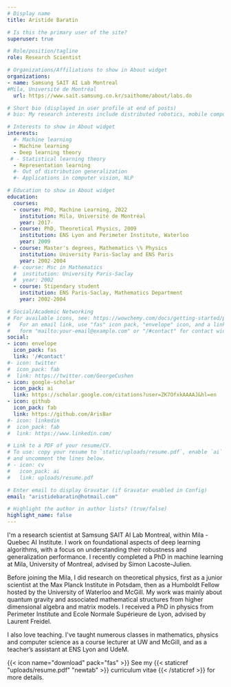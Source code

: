 ```yaml
---
# Display name
title: Aristide Baratin

# Is this the primary user of the site?
superuser: true

# Role/position/tagline
role: Research Scientist

# Organizations/Affiliations to show in About widget
organizations:
- name: Samsung SAIT AI Lab Montreal 
#Mila, Université de Montréal
  url: https://www.sait.samsung.co.kr/saithome/about/labs.do

# Short bio (displayed in user profile at end of posts)
# bio: My research interests include distributed robotics, mobile computing and programmable matter.

# Interests to show in About widget
interests:
  #- Machine learning 
  - Machine learning
  - Deep learning theory
 # - Statistical learning theory
  - Representation learning 
  #- Out of distribution generalization
  #- Applications in computer vision, NLP

# Education to show in About widget
education:
  courses:
  - course: PhD, Machine Learning, 2022
    institution: Mila, Université de Montréal
    year: 2017-
  - course: PhD, Theoretical Physics, 2009
    institution: ENS Lyon and Perimeter Institute, Waterloo
    year: 2009
  - course: Master's degrees, Mathematics \% Physics  
    institution: University Paris-Saclay and ENS Paris 
    year: 2002-2004
  #- course: Msc in Mathematics 
  #  institution: University Paris-Saclay 
  #  year: 2002
  - course: Stipendary student
    institution: ENS Paris-Saclay, Mathematics Department
    year: 2002-2004

# Social/Academic Networking
# For available icons, see: https://wowchemy.com/docs/getting-started/page-builder/#icons
#   For an email link, use "fas" icon pack, "envelope" icon, and a link in the
#   form "mailto:your-email@example.com" or "/#contact" for contact widget.
social:
- icon: envelope
  icon_pack: fas
  link: '/#contact'
#- icon: twitter
#  icon_pack: fab
#  link: https://twitter.com/GeorgeCushen
- icon: google-scholar  
  icon_pack: ai
  link: https://scholar.google.com/citations?user=ZK7OfxkAAAAJ&hl=en
- icon: github
  icon_pack: fab
  link: https://github.com/ArisBar
#- icon: linkedin
#  icon_pack: fab
#  link: https://www.linkedin.com/

# Link to a PDF of your resume/CV.
# To use: copy your resume to `static/uploads/resume.pdf`, enable `ai` icons in `params.toml`, 
# and uncomment the lines below.
# - icon: cv
#   icon_pack: ai
#   link: uploads/resume.pdf

# Enter email to display Gravatar (if Gravatar enabled in Config)
email: "aristidebaratin@hotmail.com"

# Highlight the author in author lists? (true/false)
highlight_name: false
---
```


 I'm  a research scientist at Samsung SAIT AI Lab Montreal, within Mila - Quebec AI Institute. I work on foundational aspects of deep learning algorithms, with a focus on understanding their robustness and generalization performance. I recently completed a PhD in machine learning at Mila, University of Montreal, advised by Simon Lacoste-Julien. 

Before joining the Mila,  I did  research on theoretical physics, first as a junior scientist at the Max Planck Institute in Potsdam, then as a Humboldt Fellow hosted by the University of Waterloo and McGill. My work was mainly about quantum gravity and associated mathematical structures from higher dimensional algebra and matrix models.  I received a PhD in physics from Perimeter Institute and Ecole Normale Supérieure de Lyon, advised by  Laurent Freidel. 

I also love teaching. I've taught numerous classes in mathematics, physics and computer science as a course lecturer at UW and McGill, and as a teacher’s assistant at ENS  Lyon and UdeM.

{{< icon name="download" pack="fas" >}} See my {{< staticref "uploads/resume.pdf" "newtab" >}} curriculum vitae {{< /staticref >}} for more details. 




